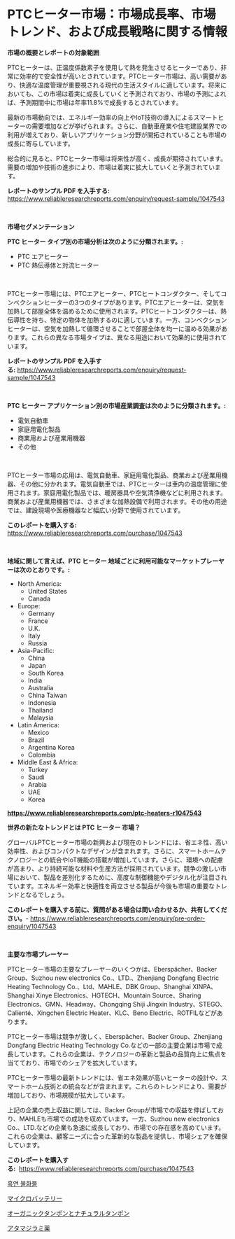 <p><h1>PTCヒーター市場：市場成長率、市場トレンド、および成長戦略に関する情報</h1></p><p><strong>市場の概要とレポートの対象範囲</strong></p>
<p><p>PTCヒーターは、正温度係数素子を使用して熱を発生させるヒーターであり、非常に効率的で安全性が高いとされています。PTCヒーター市場は、高い需要があり、快適な温度管理が重要視される現代の生活スタイルに適しています。将来においても、この市場は着実に成長していくと予測されており、市場の予測によれば、予測期間中に市場は年率11.8%で成長するとされています。</p><p>最新の市場動向では、エネルギー効率の向上やIoT技術の導入によるスマートヒーターの需要増加などが挙げられます。さらに、自動車産業や住宅建設業界での利用が増えており、新しいアプリケーション分野が開拓されていることも市場の成長に寄与しています。</p><p>総合的に見ると、PTCヒーター市場は将来性が高く、成長が期待されています。需要の増加や技術の進歩により、市場は着実に拡大していくと予測されています。</p></p>
<p><strong>レポートのサンプル PDF を入手する:</strong> <a href="https://www.reliableresearchreports.com/enquiry/request-sample/1047543">https://www.reliableresearchreports.com/enquiry/request-sample/1047543</a></p>
<p>&nbsp;</p>
<p><strong>市場セグメンテーション</strong></p>
<p><strong>PTC ヒーター タイプ別の市場分析は次のように分類されます。:</strong></p>
<p><ul><li>PTC エアヒーター</li><li>PTC 熱伝導体と対流ヒーター</li></ul></p>
<p>&nbsp;</p>
<p><p>PTCヒーター市場には、PTCエアヒーター、PTCヒートコンダクター、そしてコンベクションヒーターの3つのタイプがあります。PTCエアヒーターは、空気を加熱して部屋全体を温めるために使用されます。PTCヒートコンダクターは、熱伝導性を持ち、特定の物体を加熱するのに適しています。一方、コンベクションヒーターは、空気を加熱して循環させることで部屋全体を均一に温める効果があります。これらの異なる市場タイプは、異なる用途において効果的に使用されています。</p></p>
<p><strong>レポートのサンプル PDF を入手する:</strong>&nbsp;<a href="https://www.reliableresearchreports.com/enquiry/request-sample/1047543">https://www.reliableresearchreports.com/enquiry/request-sample/1047543</a></p>
<p>&nbsp;</p>
<p><strong> PTC ヒーター アプリケーション別の市場産業調査は次のように分類されます。:</strong></p>
<p><ul><li>電気自動車</li><li>家庭用電化製品</li><li>商業用および産業用機器</li><li>その他</li></ul></p>
<p>&nbsp;</p>
<p><p>PTCヒーター市場の応用は、電気自動車、家庭用電化製品、商業および産業用機器、その他に分かれます。電気自動車では、PTCヒーターは車内の温度管理に使用されます。家庭用電化製品では、暖房器具や空気清浄機などに利用されます。商業および産業用機器では、さまざまな加熱設備で利用されます。その他の用途では、建設現場や医療機器など幅広い分野で使用されています。</p></p>
<p><strong>このレポートを購入する:</strong>&nbsp; <a href="https://www.reliableresearchreports.com/purchase/1047543">https://www.reliableresearchreports.com/purchase/1047543</a></p>
<p>&nbsp;</p>
<p><strong>地域に関して言えば、PTC ヒーター 地域ごとに利用可能なマーケットプレーヤーは次のとおりです。:</strong></p>
<p><ul>
    <li>
        North America:
        <ul>
            <li>United States</li>
            <li>Canada</li>
        </ul>
    </li>
    <li>
        Europe:
        <ul>
            <li>Germany</li>
            <li>France</li>
            <li>U.K.</li>
            <li>Italy</li>
            <li>Russia</li>
        </ul>
    </li>
    <li>
        Asia-Pacific:
        <ul>
            <li>China</li>
            <li>Japan</li>
            <li>South Korea</li>
            <li>India</li>
            <li>Australia</li>
            <li>China Taiwan</li>
            <li>Indonesia</li>
            <li>Thailand</li>
            <li>Malaysia</li>
        </ul>
    </li>
    <li>
        Latin America:
        <ul>
            <li>Mexico</li>
            <li>Brazil</li>
            <li>Argentina Korea</li>
            <li>Colombia</li>
        </ul>
    </li>
    <li>
        Middle East & Africa:
        <ul>
            <li>Turkey</li>
            <li>Saudi</li>
            <li>Arabia</li>
            <li>UAE</li>
            <li>Korea</li>
        </ul>
    </li>
    </ul></p>
<p><strong><a href="https://www.reliableresearchreports.com/ptc-heaters-r1047543">https://www.reliableresearchreports.com/ptc-heaters-r1047543</a></strong>&nbsp;</p>
<p><strong>世界の新たなトレンドとは PTC ヒーター 市場？</strong></p>
<p><p>グローバルPTCヒーター市場の新興および現在のトレンドには、省エネ性、高い効率性、およびコンパクトなデザインが含まれます。さらに、スマートホームテクノロジーとの統合やIoT機能の搭載が増加しています。さらに、環境への配慮が高まり、より持続可能な材料や生産方法が採用されています。競争の激しい市場において、製品を差別化するために、高度な制御機能やデジタル化が注目されています。エネルギー効率と快適性を両立させる製品が今後も市場の重要なトレンドとなるでしょう。</p></p>
<p><strong>このレポートを購入する前に、質問がある場合は問い合わせるか、共有してください。</strong>- <a href="https://www.reliableresearchreports.com/enquiry/pre-order-enquiry/1047543">https://www.reliableresearchreports.com/enquiry/pre-order-enquiry/1047543</a></p>
<p>&nbsp;</p>
<p><strong>主要な市場プレーヤー</strong></p>
<p><p>PTCヒーター市場の主要なプレーヤーのいくつかは、Eberspächer、Backer Group、Suzhou new electronics Co.、LTD.、Zhenjiang Dongfang Electric Heating Technology Co.、Ltd、MAHLE、DBK Group、Shanghai XINPA、Shanghai Xinye Electronics、HGTECH、Mountain Source、Sharing Electronics、GMN、Headway、Chongqing Shiji Jingxin Industry、STEGO、Calienté、Xingchen Electric Heater、KLC、Beno Electric、ROTFILなどがあります。</p><p>PTCヒーター市場は競争が激しく、Eberspächer、Backer Group、Zhenjiang Dongfang Electric Heating Technology Co.などの一部の主要企業は市場で成長しています。これらの企業は、テクノロジーの革新と製品の品質向上に焦点を当てており、市場でのシェアを拡大しています。</p><p>PTCヒーター市場の最新トレンドには、省エネ効果が高いヒーターの設計や、スマートホーム技術との統合などが含まれます。これらのトレンドにより、需要が増加しており、市場規模が拡大しています。</p><p>上記の企業の売上収益に関しては、Backer Groupが市場での収益を伸ばしており、MAHLEも市場での成功を収めています。一方、Suzhou new electronics Co.、LTD.などの企業も急速に成長しており、市場での存在感を高めています。これらの企業は、顧客ニーズに合った革新的な製品を提供し、市場シェアを確保しています。</p></p>
<p><strong>このレポートを購入する:</strong>&nbsp;&nbsp;<a href="https://www.reliableresearchreports.com/purchase/1047543">https://www.reliableresearchreports.com/purchase/1047543</a></p>
<p><p><a href="https://medium.com/@thib_harou/%EA%B7%B8%EB%9E%98%ED%95%84%EB%A6%BF-%ED%94%8C%EB%A3%A8%EC%98%A4%EB%9D%BC%EC%9D%B4%EB%93%9C-%EC%8B%9C%EC%9E%A5%EC%9D%80-%EC%8B%9C%EC%9E%A5-%EC%A0%90%EC%9C%A0%EC%9C%A8-%ED%81%AC%EA%B8%B0-%EB%B0%8F-2031%EB%85%84%EA%B9%8C%EC%A7%80%EC%9D%98-%EC%98%88%EC%83%81-%EC%98%88%EC%B8%A1%EC%97%90-%EC%B4%88%EC%A0%90%EC%9D%84-%EB%A7%9E%EC%B6%94%EA%B3%A0-%EC%9E%88%EC%8A%B5%EB%8B%88%EB%8B%A4-28a21253ff7f">흑연 불화물</a></p><p><a href="https://github.com/EthanMorar2011/Market-Research-Report-List-1/blob/main/672875827345.md">マイクロバッテリー</a></p><p><a href="https://medium.com/@desekay3566/%E3%82%AA%E3%83%BC%E3%82%AC%E3%83%8B%E3%83%83%E3%82%AF%E3%81%8A%E3%82%88%E3%81%B3%E3%83%8A%E3%83%81%E3%83%A5%E3%83%A9%E3%83%AB%E3%82%BF%E3%83%B3%E3%83%9D%E3%83%B3%E5%B8%82%E5%A0%B4-%E5%B8%82%E5%A0%B4%E3%81%AEcagr-%E5%B8%82%E5%A0%B4%E5%8B%95%E5%90%91-%E3%81%8A%E3%82%88%E3%81%B3%E6%88%90%E9%95%B7%E6%88%A6%E7%95%A5%E3%81%AB%E9%96%A2%E3%81%99%E3%82%8B%E6%B4%9E%E5%AF%9F-26eefad1f50a">オーガニックタンポンとナチュラルタンポン</a></p><p><a href="https://medium.com/@colbu56546/%E3%83%98%E3%83%83%E3%83%89%E3%83%A9%E3%82%A4%E3%82%B9%E6%B2%BB%E7%99%82%E8%96%AC%E5%B8%82%E5%A0%B4-%E7%AB%B6%E4%BA%89%E5%88%86%E6%9E%90-%E5%B8%82%E5%A0%B4%E5%8B%95%E5%90%91-2031%E5%B9%B4%E3%81%BE%E3%81%A7%E3%81%AE%E4%BA%88%E6%B8%AC-15f340af3107">アタマジラミ薬</a></p></p>